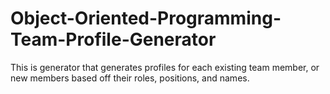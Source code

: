 # Object-Oriented-Programming-Team-Profile-Generator
This is generator that generates profiles for each existing team member, or new members based off their roles, positions, and names. 
